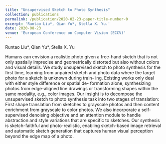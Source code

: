 ```yaml
---
title: "Unsupervised Sketch to Photo Synthesis"
collection: publications
permalink: /publication/2020-02-23-paper-title-number-0
excerpt: 'Runtao Liu*, Qian Yu*, Stella X. Yu.'
date: 2020-08-23
venue: 'European Conference on Computer Vision (ECCV)'
---
```

Runtao Liu*, Qian Yu*, Stella X. Yu

Humans can envision a realistic photo given a free-hand sketch that is not only spatially imprecise and geometrically distorted but also without colors and visual details. We study unsupervised sketch to photo synthesis for the first time, learning from unpaired sketch and photo data where the target photo for a sketch is unknown during train- ing. Existing works only deal with either style difference or spatial de- formation alone, synthesizing photos from edge-aligned line drawings or transforming shapes within the same modality, e.g., color images.
Our insight is to decompose the unsupervised sketch to photo synthesis task into two stages of translation: First shape translation from sketches to grayscale photos and then content enrichment from grayscale to color photos. We also incorporate a self-supervised denoising objective and an attention module to handle abstraction and style variations that are specific to sketches. Our synthesis is sketch-faithful and photo-realistic, enabling sketch-based image retrieval and automatic sketch generation that captures human visual perception beyond the edge map of a photo.
